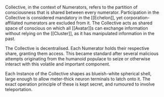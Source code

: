 Collective, in the context of Numerators, refers to the partition of consciousness that is shared between every numerator. Participation in the Collective is considered mandatory in the [[Echelon]], yet corporation-affiliated numerators are excluded from it. 
The Collective acts as shared space of conscious on which all [[Avatar]]s can exchange information without relying on the [[Cluster]], as it has manipulated information in the past. 

The Collective is decentralised. Each Numerator holds their respective share, granting them access.
This became standard after several malicious attempts originating from the humanoid populace to seize or otherwise interact with this volatile and important component. 

Each Instance of the Collective shapes as blueish-white spherical shell, large enough to allow meter-thick neuron terminals to latch onto it. The exact operation principle of these is kept secret, and rumoured to involve teleportation. 